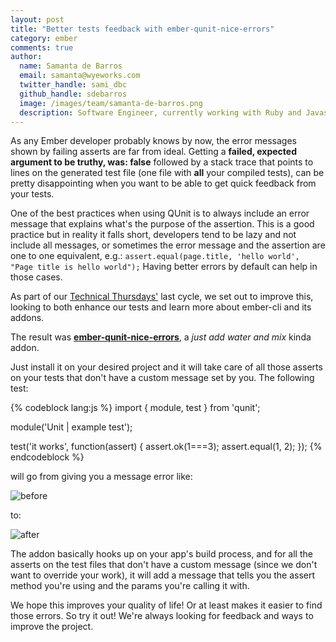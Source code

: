 ```yaml
---
layout: post
title: "Better tests feedback with ember-qunit-nice-errors"
category: ember
comments: true
author:
  name: Samanta de Barros
  email: samanta@wyeworks.com
  twitter_handle: sami_dbc
  github_handle: sdebarros
  image: /images/team/samanta-de-barros.png
  description: Software Engineer, currently working with Ruby and Javascript. Tea Lover.
---
```


As any Ember developer probably knows by now, the error messages shown by failing asserts are far from ideal. Getting a **failed, expected argument to be truthy, was: false** followed by a stack trace that points to lines on the generated test file (one file with **all** your compiled tests), can be pretty disappointing when you want to be able to get quick feedback from your tests.

One of the best practices when using QUnit is to always include an error message that explains what's the purpose of the assertion. This is a good practice but in reality it falls short, developers tend to be lazy and not include all messages, or sometimes the error message and the assertion are one to one equivalent, e.g.: `assert.equal(page.title, 'hello world', "Page title is hello world");`
Having better errors by default can help in those cases.

As part of our [Technical Thursdays'](https://wyeworks.com/blog/2015/7/16/technical-thursdays-or-how-we-do-continuous-learning/) last cycle, we set out to improve this, looking to both enhance our tests and learn more about ember-cli and its addons.

The result was [**ember-qunit-nice-errors**](https://github.com/wyeworks/ember-qunit-nice-errors), a _just add water and mix_ kinda addon.

<!--more-->

Just install it on your desired project and it will take care of all those asserts on your tests that don't have a custom message set by you. The following test:

{% codeblock lang:js %}
import { module, test } from 'qunit';

module('Unit | example test');

test('it works', function(assert) {
  assert.ok(1===3);
  assert.equal(1, 2);
});
{% endcodeblock %}

will go from giving you a message error like:

![before](/images/posts/output-before.png)

to:

![after](/images/posts/output-after.png)

The addon basically hooks up on your app's build process, and for all the asserts on the test files that don't have a custom message (since we don't want to override your work), it will add a message that tells you the assert method you're using and the params you're calling it with.

We hope this improves your quality of life! Or at least makes it easier to find those errors.
So try it out! We're always looking for feedback and ways to improve the project.
